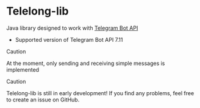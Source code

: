 # Telelong-lib

Java library designed to work with [Telegram Bot API](https://core.telegram.org/bots/api)
- Supported version of Telegram Bot API 7.11

> [!CAUTION]
>
> At the moment, only sending and receiving simple messages is implemented

> [!CAUTION]
>
> Telelong-lib is still in early development!
> If you find any problems, feel free to create an issue on GitHub.
